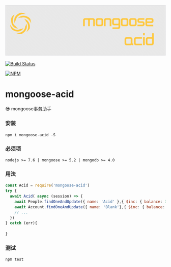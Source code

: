 ![mongoose-acid](art/logo.png)

[![Build Status](https://img.shields.io/travis/ithot-all/mongoose-acid/master.svg?style=flat-square)](https://travis-ci.org/ithot-all/mongoose-acid)

[![NPM](https://nodei.co/npm/mongoose-acid.png?compact=true)](https://npmjs.org/package/mongoose-acid)


# mongoose-acid
:sunglasses: mongoose事务助手

### 安装 
```
npm i mongoose-acid -S
``` 

### 必须项

```
nodejs >= 7.6 | mongoose >= 5.2 | mongodb >= 4.0
```

### 用法

```javascript
const Acid = require('mongoose-acid')
try {
  await Acid( async (session) => {
    await People.findOneAndUpdate({ name: 'Acid' },{ $inc: { balance: 30 } },{ session })
    await Account.findOneAndUpdate({ name: 'Blank'},{ $inc: { balance: -30 } },{ session })
    // ... 
  })
} catch (err){

}
```

### 测试

```
npm test
```
